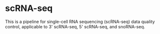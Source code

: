 # scRNA-seq
This is a pipeline for single-cell RNA sequencing (scRNA-seq) data quality control, applicable to 3' scRNA-seq, 5' scRNA-seq, and snoRNA-seq.

